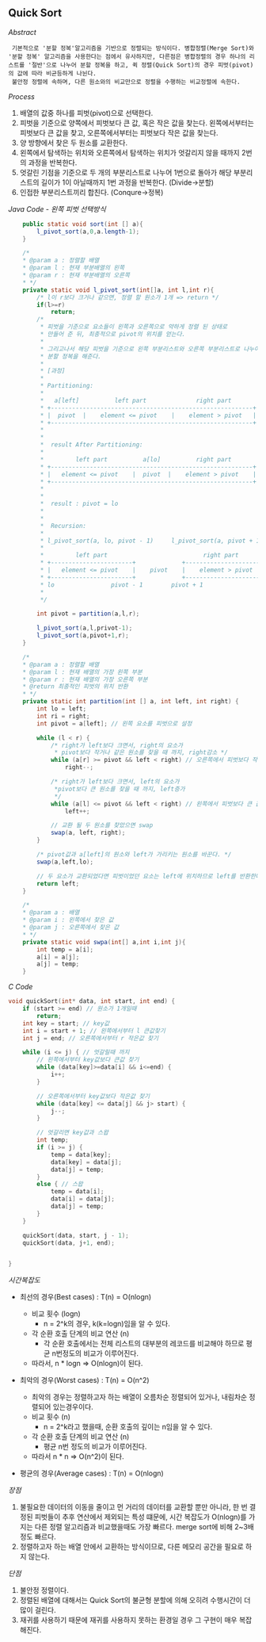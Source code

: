 <h2> Quick Sort </h2>
<em>Abstract</em>

     기본적으로 '분할 정복'알고리즘을 기반으로 정렬되는 방식이다. 병합정렬(Merge Sort)와 '분할 정복' 알고리즘을 사용한다는 점에서 유사하지만, 다른점은 병합정렬의 경우 하나의 리스트를 '절반'으로 나누어 분할 정복을 하고, 퀵 정렬(Quick Sort)의 경우 피벗(pivot)의 값에 따라 비균등하게 나뉜다.
     불안정 정렬에 속하며, 다른 원소와의 비교만으로 정렬을 수행하는 비교정렬에 속한다.

<em>Process</em>

1.  배열의 값중 하나를 피벗(pivot)으로 선택한다.
2.  피벗을 기준으로 양쪽에서 피벗보다 큰 값, 혹은 작은 값을 찾는다. 왼쪽에서부터는 피벗보다 큰 값을 찾고, 오른쪽에서부터는 피벗보다 작은 값을 찾는다.
3.  양 방향에서 찾은 두 원소를 교환한다.
4.  왼쪽에서 탐색하는 위치와 오른쪽에서 탐색하는 위치가 엇갈리지 않을 때까지 2번의 과정을 반복한다.
5.  엇갈린 기점을 기준으로 두 개의 부분리스트로 나누어 1번으로 돌아가 해당 부분리스트의 길이가 1이 아닐때까지 1번 과정을 반복한다. (Divide->분할)
6.  인접한 부분리스트끼리 합친다. (Conqure->정복)

<em>Java Code</em> - <em> 왼쪽 피벗 선택방식 </em>

```java
    public static void sort(int [] a){
        l_pivot_sort(a,0,a.length-1);
    }

    /*
    * @param a : 정렬할 배열
    * @param l : 현재 부분배열의 왼쪽
    * @param r : 현재 부분배열의 오른쪽
    * */
    private static void l_pivot_sort(int[]a, int l,int r){
        /* l이 r보다 크거나 같으면, 정렬 할 원소가 1개 => return */
        if(l>=r)
            return;
        /*
         * 피벗을 기준으로 요소들이 왼쪽과 오른쪽으로 약하게 정렬 된 상태로
         * 만들어 준 뒤, 최종적으로 pivot의 위치를 얻는다.
         *
         * 그리고나서 해당 피벗을 기준으로 왼쪽 부분리스트와 오른쪽 부분리스트로 나누어
         * 분할 정복을 해준다.
         *
         * [과정]
         *
         * Partitioning:
         *
         *   a[left]          left part              right part
         * +---------------------------------------------------------+
         * |  pivot  |    element <= pivot    |    element > pivot   |
         * +---------------------------------------------------------+
         *
         *
         *  result After Partitioning:
         *
         *         left part          a[lo]          right part
         * +---------------------------------------------------------+
         * |   element <= pivot    |  pivot  |    element > pivot    |
         * +---------------------------------------------------------+
         *
         *
         *  result : pivot = lo
         *
         *
         *  Recursion:
         *
         * l_pivot_sort(a, lo, pivot - 1)     l_pivot_sort(a, pivot + 1, hi)
         *
         *         left part                           right part
         * +-----------------------+             +-----------------------+
         * |   element <= pivot    |    pivot    |    element > pivot    |
         * +-----------------------+             +-----------------------+
         * lo                pivot - 1        pivot + 1                 hi
         *
         */

        int pivot = partition(a,l,r);

        l_pivot_sort(a,l,privot-1);
        l_pivot_sort(a,pivot+1,r);
    }

    /*
    * @param a : 정렬할 배열
    * @param l : 현재 배열의 가장 왼쪽 부분
    * @param r : 현재 배열의 가장 오른쪽 부분
    * @return 최종적인 피벗의 위치 반환
    * */
    private static int partition(int [] a, int left, int right) {
        int lo = left;
        int ri = right;
        int pivot = a[left]; // 왼쪽 요소를 피벗으로 설정

        while (l < r) {
            /* right가 left보다 크면서, right의 요소가
             * pivot보다 작거나 같은 원소를 찾을 때 까지, right감소 */
            while (a[r] >= pivot && left < right) // 오른쪽에서 피벗보다 작은값찾기
                right--;

            /* right가 left보다 크면서, left의 요소가
             *pivot보다 큰 원소를 찾을 때 까지, left증가
             */
            while (a[l] <= pivot && left < right) // 왼쪽에서 피벗보다 큰 값 찾기
                left++;

            // 교환 될 두 원소를 찾았으면 swap
            swap(a, left, right);
        }

        /* pivot값과 a[left]의 원소와 left가 가리키는 원소를 바꾼다. */
        swap(a,left,lo);

        // 두 요소가 교환되었다면 피벗이었던 요소는 left에 위치하므로 left를 반환한다.
        return left;
    }

    /*
    * @param a : 배열
    * @param i : 왼쪽에서 찾은 값
    * @param j : 오른쪽에서 찾은 값
    * */
    private static void swpa(int[] a,int i,int j){
        int temp = a[i];
        a[i] = a[j];
        a[j] = temp;
    }
```

<em>C Code</em>

```C
void quickSort(int* data, int start, int end) {
	if (start >= end) // 원소가 1개일때
		return;
	int key = start; // key값
	int i = start + 1; // 왼쪽에서부터 l 큰값찾기
	int j = end; // 오른쪽에서부터 r 작은값 찾기

	while (i <= j) { // 엇갈릴때 까지
		// 왼쪽에서부터 key값보다 큰값 찾기
		while (data[key]>=data[i] && i<=end) {
			i++;
		}

		// 오른쪽에서부터 key값보다 작은값 찾기
		while (data[key] <= data[j] && j> start) {
			j--;
		}

		// 엇갈리면 key값과 스왑
		int temp;
		if (i >= j) {
			temp = data[key];
			data[key] = data[j];
			data[j] = temp;
		}
		else { // 스왑
			temp = data[i];
			data[i] = data[j];
			data[j] = temp;
		}
	}

	quickSort(data, start, j - 1);
	quickSort(data, j+1, end);


}
```

<em>시간복잡도</em>

- 최선의 경우(Best cases) : T(n) = O(nlogn)

  - 비교 횟수 (logn)
    - n = 2^k의 경우, k(k=logn)임을 알 수 있다.
  - 각 순환 호출 단계의 비교 연산 (n)
    - 각 순환 호출에서는 전체 리스트의 대부분의 레코드를 비교해야 하므로 평균 n번정도의 비교가 이루어진다.
  - 따라서, n \* logn => O(nlogn)이 된다.

- 최악의 경우(Worst cases) : T(n) = O(n^2)

  - 최악의 경우는 정렬하고자 하는 배열이 오름차순 정렬되어 있거나, 내림차순 정렬되어 있는경우이다.
  - 비교 횟수 (n)
    - n = 2^k라고 했을때, 순환 호출의 깊이는 n임을 알 수 있다.
  - 각 순환 호출 단계의 비교 연산 (n)
    - 평균 n번 정도의 비교가 이루어진다.
  - 따라서 n \* n => O(n^2)이 된다.

- 평균의 경우(Average cases) : T(n) = O(nlogn)

<em>장점</em>

1.  불필요한 데이터의 이동을 줄이고 먼 거리의 데이터를 교환할 뿐만 아니라, 한 번 결정된 피벗들이 추후 연산에서 제외되는 특성 떄문에, 시간 복잡도가 O(nlogn)를 가지는 다른 정렬 알고리즘과 비교했을때도 가장 빠르다. merge sort에 비해 2~3배정도 빠르다.
2.  정렬하고자 하는 배열 안에서 교환하는 방식이므로, 다른 메모리 공간을 필요로 하지 않는다.

<em>단점</em>

1.  불안정 정렬이다.
2.  정렬된 배열에 대해서는 Quick Sort의 불균형 분할에 의해 오히려 수행시간이 더 많이 걸린다.
3.  재귀를 사용하기 때문에 재귀를 사용하지 못하는 환경일 경우 그 구현이 매우 복잡해진다.
